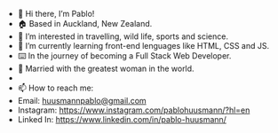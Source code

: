 - 👋 Hi there, I’m Pablo!
- 🏠 Based in Auckland, New Zealand.
- 👀 I’m interested in travelling, wild life, sports and science.
- 🌱 I’m currently learning front-end lenguages like HTML, CSS and JS.
- ⌨️ In the journey of becoming a Full Stack Web Developer.
- 💞️ Married with the greatest woman in the world.
- 
- 📫 How to reach me: 
- Email: 		huusmannpablo@gmail.com
- Instagram: 	https://www.instagram.com/pablohuusmann/?hl=en
- Linked In: 	https://www.linkedin.com/in/pablo-huusmann/

<!---
HuusmannPablo/HuusmannPablo is a ✨ special ✨ repository because its `README.md` (this file) appears on your GitHub profile.
You can click the Preview link to take a look at your changes.
--->
